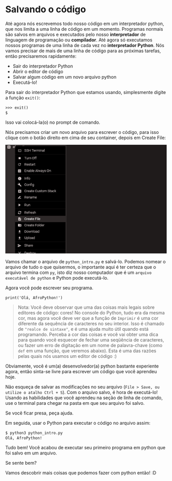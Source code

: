 # Salvando o código
Até agora nós escrevemos todo nosso código em um interpretador python, que nos limita a uma linha de código em um momento. Programas normais são salvos em arquivos e executados pelo nosso **interpretador** de linguagem de programação ou **compilador**. Até agora só executamos nossos programas de uma linha de cada vez no **interpretador Python**. Nós vamos precisar de mais de uma linha de código para as próximas tarefas, então precisaremos rapidamente:

- Sair do interpretador Python
- Abrir o editor de código
- Salvar algum código em um novo arquivo python
- Executá-lo!

Para sair do interpretador Python que estamos usando, simplesmente digite a função `exit()`:
```
>>> exit()
$
```

Isso vai colocá-la(o) no prompt de comando.

Nós precisamos criar um novo arquivo para escrever o código, para isso clique com o botão direito em cima de seu container, depois em Create File:

![Criar arquivo](salve_o_codigo/create_file.png)

Vamos chamar o arquivo de `python_intro.py` e salvá-lo. Podemos nomear o arquivo de tudo o que quisermos, o importante aqui é ter certeza que o arquivo termina com `py`, isto diz nosso computador que é um `arquivo executável de python` e Python pode executá-lo.

Agora você pode escrever seu programa.
```
print('Olá, AfroPython!')
```

>Nota: Você deve observar que uma das coisas mais legais sobre editores de código: cores! No console do Python, tudo era da mesma cor, mas agora você deve ver que a função de ``Imprimir`` é uma cor diferente da sequência de caracteres no seu interior. Isso é chamado de ``"realce de sintaxe"``, e é uma ajuda muito útil quando está programando. Perceba a cor das coisas e você vai obter uma dica para quando você esquecer de fechar uma seqüência de caracteres, ou fazer um erro de digitação em um nome de palavra-chave (como ``def`` em uma função, que veremos abaixo). Esta é uma das razões pelas quais nós usamos um editor de código :)

Obviamente, você é um(a) desenvolvedor(a) python bastante experiente agora, então sinta-se livre para escrever um código que você aprendeu hoje.

Não esqueça de salvar as modificações no seu arquivo (`File > Save, ou utilize o atalho Ctrl + S`). Com o arquivo salvo, é hora de executá-lo! Usando as habilidades que você aprendeu na seção de linha de comando, use o terminal para chegar na pasta em que seu arquivo foi salvo.

Se você ficar presa, peça ajuda.

Em seguida, usar o Python para executar o código no arquivo assim:
```
$ python3 python_intro.py
Olá, AfroPython!
```

Tudo bem! Você acabou de executar seu primeiro programa em python que foi salvo em um arquivo.

Se sente bem?

Vamos descobrir mais coisas que podemos fazer com python então! :D
